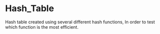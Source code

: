 # Hash_Table
Hash table created using several different hash functions, In order to test which function is the most efficient.
